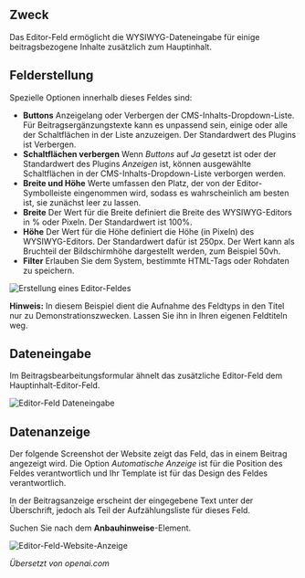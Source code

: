 <!-- Filename: J3.x:Adding_custom_fields/Editor_Field / Display title: Bearbeitungsfeld -->

## Zweck

Das Editor-Feld ermöglicht die WYSIWYG-Dateneingabe für einige beitragsbezogene Inhalte zusätzlich zum Hauptinhalt.

## Felderstellung

Spezielle Optionen innerhalb dieses Feldes sind:

- **Buttons** Anzeigelang oder Verbergen der CMS-Inhalts-Dropdown-Liste. Für Beitragsergänzungstexte kann es unpassend sein, einige oder alle der Schaltflächen in der Liste anzuzeigen. Der Standardwert des Plugins ist Verbergen.
- **Schaltflächen verbergen** Wenn *Buttons* auf *Ja* gesetzt ist oder der Standardwert des Plugins *Anzeigen* ist, können ausgewählte Schaltflächen in der CMS-Inhalts-Dropdown-Liste verborgen werden.
- **Breite und Höhe** Werte umfassen den Platz, der von der Editor-Symbolleiste eingenommen wird, sodass es wahrscheinlich am besten ist, sie zunächst leer zu lassen.
- **Breite** Der Wert für die Breite definiert die Breite des WYSIWYG-Editors in % oder Pixeln. Der Standardwert ist 100%.
- **Höhe** Der Wert für die Höhe definiert die Höhe (in Pixeln) des WYSIWYG-Editors. Der Standardwert dafür ist 250px. Der Wert kann als Bruchteil der Bildschirmhöhe dargestellt werden, zum Beispiel 50vh.
- **Filter** Erlauben Sie dem System, bestimmte HTML-Tags oder Rohdaten zu speichern.

![Erstellung eines Editor-Feldes](../../../en/images/fields/fields-editor-edit.png)

**Hinweis:** In diesem Beispiel dient die Aufnahme des Feldtyps in den Titel nur zu Demonstrationszwecken. Lassen Sie ihn in Ihren eigenen Feldtiteln weg.

## Dateneingabe

Im Beitragsbearbeitungsformular ähnelt das zusätzliche Editor-Feld dem Hauptinhalt-Editor-Feld.

![Editor-Feld Dateneingabe](../../../en/images/fields/fields-editor-data-entry.png)

## Datenanzeige

Der folgende Screenshot der Website zeigt das Feld, das in einem Beitrag angezeigt wird. Die Option *Automatische Anzeige* ist für die Position des Feldes verantwortlich und Ihr Template ist für das Design des Feldes verantwortlich.

In der Beitragsanzeige erscheint der eingegebene Text unter der Überschrift, jedoch als Teil der Aufzählungsliste für dieses Feld.

Suchen Sie nach dem **Anbauhinweise**-Element.

![Editor-Feld-Website-Anzeige](../../../en/images/fields/fields-editor-site.png)

*Übersetzt von openai.com*

